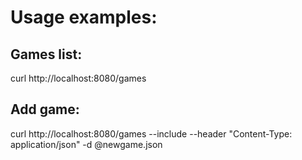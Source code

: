 # Usage examples:

## Games list:
curl http://localhost:8080/games

## Add game:
curl http://localhost:8080/games --include --header "Content-Type: application/json" -d @newgame.json

